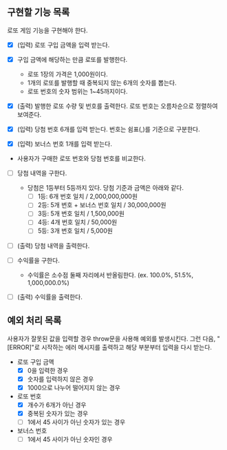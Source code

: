 ## 구현할 기능 목록

로또 게임 기능을 구현해야 한다.

- [x] (입력) 로또 구입 금액을 입력 받는다.

- [x] 구입 금액에 해당하는 만큼 로또를 발행한다.
  - 로또 1장의 가격은 1,000원이다.
  - 1개의 로또를 발행할 때 중복되지 않는 6개의 숫자를 뽑는다.
  - 로또 번호의 숫자 범위는 1~45까지이다.
- [x] (출력) 발행한 로또 수량 및 번호를 출력한다. 로또 번호는 오름차순으로
      정렬하여 보여준다.

- [x] (입력) 당첨 번호 6개를 입력 받는다. 번호는 쉼표(,)를 기준으로 구분한다.
- [x] (입력) 보너스 번호 1개를 입력 받는다.

- 사용자가 구매한 로또 번호와 당첨 번호를 비교한다.
- [ ] 당첨 내역을 구한다.
  - 당첨은 1등부터 5등까지 있다. 당첨 기준과 금액은 아래와 같다.
    - [ ] 1등: 6개 번호 일치 / 2,000,000,000원
    - [ ] 2등: 5개 번호 + 보너스 번호 일치 / 30,000,000원
    - [ ] 3등: 5개 번호 일치 / 1,500,000원
    - [ ] 4등: 4개 번호 일치 / 50,000원
    - [ ] 5등: 3개 번호 일치 / 5,000원
- [ ] (출력) 당첨 내역을 출력한다.

- [ ] 수익률을 구한다.
  - 수익률은 소수점 둘째 자리에서 반올림한다. (ex. 100.0%, 51.5%, 1,000,000.0%)
- [ ] (출력) 수익률을 출력한다.

## 예외 처리 목록

사용자가 잘못된 값을 입력할 경우 throw문을 사용해 예외를 발생시킨다. 그런 다음,
"[ERROR]"로 시작하는 에러 메시지를 출력하고 해당 부분부터 입력을 다시 받는다.

- 로또 구입 금액
  - [x] 0을 입력한 경우
  - [x] 숫자를 입력하지 않은 경우
  - [x] 1000으로 나누어 떨어지지 않는 경우
- 로또 번호
  - [x] 개수가 6개가 아닌 경우
  - [x] 중복된 숫자가 있는 경우
  - [ ] 1에서 45 사이가 아닌 숫자가 있는 경우
- 보너스 번호
  - [ ] 1에서 45 사이가 아닌 숫자인 경우
